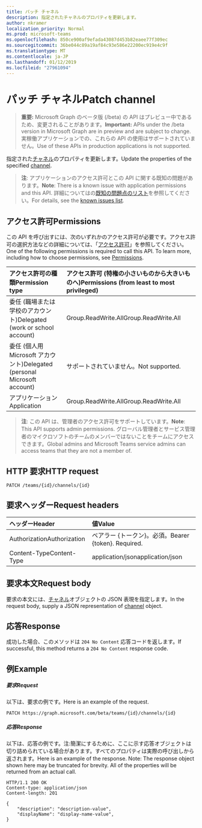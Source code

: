 ```yaml
---
title: パッチ チャネル
description: 指定されたチャネルのプロパティを更新します。
author: nkramer
localization_priority: Normal
ms.prod: microsoft-teams
ms.openlocfilehash: 850ce900af9efada43087d453b82eaee77f309ec
ms.sourcegitcommit: 36be044c89a19af84c93e586e22200ec919e4c9f
ms.translationtype: MT
ms.contentlocale: ja-JP
ms.lasthandoff: 01/12/2019
ms.locfileid: "27961094"
---
```

# <a name="patch-channel"></a><span data-ttu-id="08acf-103">パッチ チャネル</span><span class="sxs-lookup"><span data-stu-id="08acf-103">Patch channel</span></span>

> <span data-ttu-id="08acf-104">**重要:** Microsoft Graph のベータ版 (/beta) の API はプレビュー中であるため、変更されることがあります。</span><span class="sxs-lookup"><span data-stu-id="08acf-104">**Important:** APIs under the /beta version in Microsoft Graph are in preview and are subject to change.</span></span> <span data-ttu-id="08acf-105">実稼働アプリケーションでの、これらの API の使用はサポートされていません。</span><span class="sxs-lookup"><span data-stu-id="08acf-105">Use of these APIs in production applications is not supported.</span></span>

<span data-ttu-id="08acf-106">指定された[チャネル](../resources/channel.md)のプロパティを更新します。</span><span class="sxs-lookup"><span data-stu-id="08acf-106">Update the properties of the specified [channel](../resources/channel.md).</span></span>

> <span data-ttu-id="08acf-107">**注**: アプリケーションのアクセス許可とこの API に関する既知の問題があります。</span><span class="sxs-lookup"><span data-stu-id="08acf-107">**Note**: There is a known issue with application permissions and this API.</span></span> <span data-ttu-id="08acf-108">詳細についてはの[既知の問題点のリスト](/graph/known-issues#application-permissions)を参照してください。</span><span class="sxs-lookup"><span data-stu-id="08acf-108">For details, see the [known issues list](/graph/known-issues#application-permissions).</span></span>

## <a name="permissions"></a><span data-ttu-id="08acf-109">アクセス許可</span><span class="sxs-lookup"><span data-stu-id="08acf-109">Permissions</span></span>
<span data-ttu-id="08acf-p103">この API を呼び出すには、次のいずれかのアクセス許可が必要です。アクセス許可の選択方法などの詳細については、「[アクセス許可](/graph/permissions-reference)」を参照してください。</span><span class="sxs-lookup"><span data-stu-id="08acf-p103">One of the following permissions is required to call this API. To learn more, including how to choose permissions, see [Permissions](/graph/permissions-reference).</span></span>

|<span data-ttu-id="08acf-112">アクセス許可の種類</span><span class="sxs-lookup"><span data-stu-id="08acf-112">Permission type</span></span>      | <span data-ttu-id="08acf-113">アクセス許可 (特権の小さいものから大きいものへ)</span><span class="sxs-lookup"><span data-stu-id="08acf-113">Permissions (from least to most privileged)</span></span>              |
|:--------------------|:---------------------------------------------------------|
|<span data-ttu-id="08acf-114">委任 (職場または学校のアカウント)</span><span class="sxs-lookup"><span data-stu-id="08acf-114">Delegated (work or school account)</span></span> | <span data-ttu-id="08acf-115">Group.ReadWrite.All</span><span class="sxs-lookup"><span data-stu-id="08acf-115">Group.ReadWrite.All</span></span>    |
|<span data-ttu-id="08acf-116">委任 (個人用 Microsoft アカウント)</span><span class="sxs-lookup"><span data-stu-id="08acf-116">Delegated (personal Microsoft account)</span></span> | <span data-ttu-id="08acf-117">サポートされていません。</span><span class="sxs-lookup"><span data-stu-id="08acf-117">Not supported.</span></span>    |
|<span data-ttu-id="08acf-118">アプリケーション</span><span class="sxs-lookup"><span data-stu-id="08acf-118">Application</span></span> | <span data-ttu-id="08acf-119">Group.ReadWrite.All</span><span class="sxs-lookup"><span data-stu-id="08acf-119">Group.ReadWrite.All</span></span> |

> <span data-ttu-id="08acf-120">**注**: この API は、管理者のアクセス許可をサポートしています。</span><span class="sxs-lookup"><span data-stu-id="08acf-120">**Note**: This API supports admin permissions.</span></span> <span data-ttu-id="08acf-121">グローバル管理者とサービス管理者のマイクロソフトのチームのメンバーではないことをチームにアクセスできます。</span><span class="sxs-lookup"><span data-stu-id="08acf-121">Global admins and Microsoft Teams service admins can access teams that they are not a member of.</span></span>

## <a name="http-request"></a><span data-ttu-id="08acf-122">HTTP 要求</span><span class="sxs-lookup"><span data-stu-id="08acf-122">HTTP request</span></span>
<!-- { "blockType": "ignored" } -->
```http
PATCH /teams/{id}/channels/{id}
```
## <a name="request-headers"></a><span data-ttu-id="08acf-123">要求ヘッダー</span><span class="sxs-lookup"><span data-stu-id="08acf-123">Request headers</span></span>
| <span data-ttu-id="08acf-124">ヘッダー</span><span class="sxs-lookup"><span data-stu-id="08acf-124">Header</span></span>       | <span data-ttu-id="08acf-125">値</span><span class="sxs-lookup"><span data-stu-id="08acf-125">Value</span></span> |
|:---------------|:--------|
| <span data-ttu-id="08acf-126">Authorization</span><span class="sxs-lookup"><span data-stu-id="08acf-126">Authorization</span></span>  | <span data-ttu-id="08acf-p105">ベアラー {トークン}。必須。</span><span class="sxs-lookup"><span data-stu-id="08acf-p105">Bearer {token}. Required.</span></span>  |
| <span data-ttu-id="08acf-129">Content-Type</span><span class="sxs-lookup"><span data-stu-id="08acf-129">Content-Type</span></span>  | <span data-ttu-id="08acf-130">application/json</span><span class="sxs-lookup"><span data-stu-id="08acf-130">application/json</span></span>  |

## <a name="request-body"></a><span data-ttu-id="08acf-131">要求本文</span><span class="sxs-lookup"><span data-stu-id="08acf-131">Request body</span></span>
<span data-ttu-id="08acf-132">要求の本文には、[チャネル](../resources/channel.md)オブジェクトの JSON 表現を指定します。</span><span class="sxs-lookup"><span data-stu-id="08acf-132">In the request body, supply a JSON representation of [channel](../resources/channel.md) object.</span></span>

## <a name="response"></a><span data-ttu-id="08acf-133">応答</span><span class="sxs-lookup"><span data-stu-id="08acf-133">Response</span></span>

<span data-ttu-id="08acf-134">成功した場合、このメソッドは `204 No Content` 応答コードを返します。</span><span class="sxs-lookup"><span data-stu-id="08acf-134">If successful, this method returns a `204 No Content` response code.</span></span>

## <a name="example"></a><span data-ttu-id="08acf-135">例</span><span class="sxs-lookup"><span data-stu-id="08acf-135">Example</span></span>
##### <a name="request"></a><span data-ttu-id="08acf-136">要求</span><span class="sxs-lookup"><span data-stu-id="08acf-136">Request</span></span>
<span data-ttu-id="08acf-137">以下は、要求の例です。</span><span class="sxs-lookup"><span data-stu-id="08acf-137">Here is an example of the request.</span></span>
<!-- {
  "blockType": "request",
  "name": "patch_channel"
}-->
```http
PATCH https://graph.microsoft.com/beta/teams/{id}/channels/{id}
```
##### <a name="response"></a><span data-ttu-id="08acf-138">応答</span><span class="sxs-lookup"><span data-stu-id="08acf-138">Response</span></span>
<span data-ttu-id="08acf-p106">以下は、応答の例です。注:簡潔にするために、ここに示す応答オブジェクトは切り詰められている場合があります。すべてのプロパティは実際の呼び出しから返されます。</span><span class="sxs-lookup"><span data-stu-id="08acf-p106">Here is an example of the response. Note: The response object shown here may be truncated for brevity. All of the properties will be returned from an actual call.</span></span>
<!-- {
  "blockType": "response",
  "truncated": true,
  "@odata.type": "microsoft.graph.channel"
} -->
```http
HTTP/1.1 200 OK
Content-type: application/json
Content-length: 201

{
    "description": "description-value",
    "displayName": "display-name-value",
}
```

<!-- uuid: 8fcb5dbc-d5aa-4681-8e31-b001d5168d79
2015-10-25 14:57:30 UTC -->
<!-- {
  "type": "#page.annotation",
  "description": "Patch channel",
  "keywords": "",
  "section": "documentation",
  "tocPath": ""
}-->
